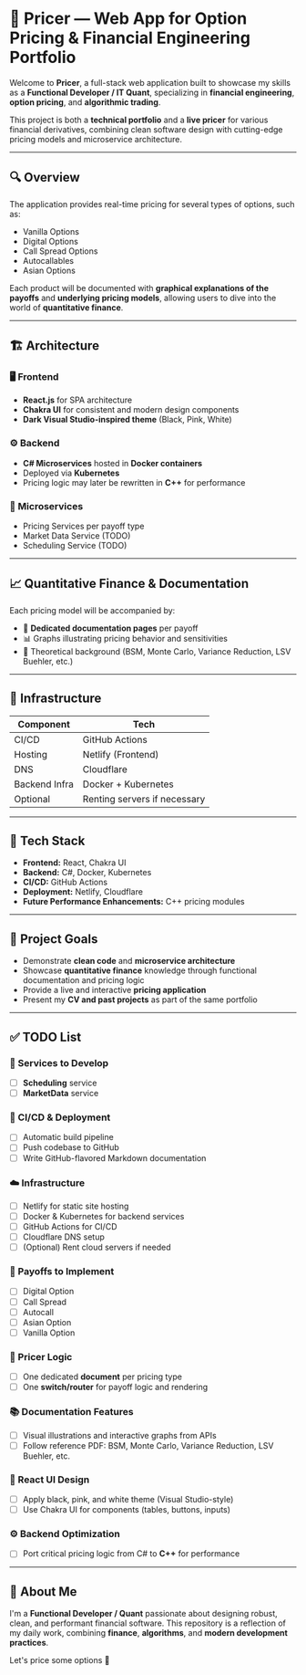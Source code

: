 # 🧠 Pricer — Web App for Option Pricing & Financial Engineering Portfolio

Welcome to **Pricer**, a full-stack web application built to showcase my skills as a **Functional Developer / IT Quant**, specializing in **financial engineering**, **option pricing**, and **algorithmic trading**.

This project is both a **technical portfolio** and a **live pricer** for various financial derivatives, combining clean software design with cutting-edge pricing models and microservice architecture.

---

## 🔍 Overview

The application provides real-time pricing for several types of options, such as:

- Vanilla Options
- Digital Options
- Call Spread Options
- Autocallables
- Asian Options

Each product will be documented with **graphical explanations of the payoffs** and **underlying pricing models**, allowing users to dive into the world of **quantitative finance**.

---

## 🏗️ Architecture

### 🖥️ Frontend
- **React.js** for SPA architecture
- **Chakra UI** for consistent and modern design components
- **Dark Visual Studio-inspired theme** (Black, Pink, White)

### ⚙️ Backend
- **C# Microservices** hosted in **Docker containers**
- Deployed via **Kubernetes**
- Pricing logic may later be rewritten in **C++** for performance

### 🔁 Microservices
- Pricing Services per payoff type
- Market Data Service (TODO)
- Scheduling Service (TODO)

---

## 📈 Quantitative Finance & Documentation

Each pricing model will be accompanied by:

- 📄 **Dedicated documentation pages** per payoff
- 📊 Graphs illustrating pricing behavior and sensitivities
- 🧠 Theoretical background (BSM, Monte Carlo, Variance Reduction, LSV Buehler, etc.)

---

## 🔧 Infrastructure

| Component         | Tech                                      |
|------------------|-------------------------------------------|
| CI/CD            | GitHub Actions                            |
| Hosting          | Netlify (Frontend)                        |
| DNS              | Cloudflare                                 |
| Backend Infra    | Docker + Kubernetes                        |
| Optional         | Renting servers if necessary               |

---

## 📜 Tech Stack

- **Frontend:** React, Chakra UI
- **Backend:** C#, Docker, Kubernetes
- **CI/CD:** GitHub Actions
- **Deployment:** Netlify, Cloudflare
- **Future Performance Enhancements:** C++ pricing modules

---

## 🎯 Project Goals

- Demonstrate **clean code** and **microservice architecture**
- Showcase **quantitative finance** knowledge through functional documentation and pricing logic
- Provide a live and interactive **pricing application**
- Present my **CV and past projects** as part of the same portfolio

---

## ✅ TODO List

### 🧩 Services to Develop
- [ ] **Scheduling** service
- [ ] **MarketData** service

### 🚀 CI/CD & Deployment
- [ ] Automatic build pipeline
- [ ] Push codebase to GitHub
- [ ] Write GitHub-flavored Markdown documentation

### ☁️ Infrastructure
- [ ] Netlify for static site hosting
- [ ] Docker & Kubernetes for backend services
- [ ] GitHub Actions for CI/CD
- [ ] Cloudflare DNS setup
- [ ] (Optional) Rent cloud servers if needed

### 💸 Payoffs to Implement
- [ ] Digital Option
- [ ] Call Spread
- [ ] Autocall
- [ ] Asian Option
- [ ] Vanilla Option

### 🧠 Pricer Logic
- [ ] One dedicated **document** per pricing type
- [ ] One **switch/router** for payoff logic and rendering

### 📚 Documentation Features
- [ ] Visual illustrations and interactive graphs from APIs
- [ ] Follow reference PDF: BSM, Monte Carlo, Variance Reduction, LSV Buehler, etc.

### 🎨 React UI Design
- [ ] Apply black, pink, and white theme (Visual Studio-style)
- [ ] Use Chakra UI for components (tables, buttons, inputs)

### ⚙️ Backend Optimization
- [ ] Port critical pricing logic from C# to **C++** for performance

---

## 👤 About Me

I'm a **Functional Developer / Quant** passionate about designing robust, clean, and performant financial software. This repository is a reflection of my daily work, combining **finance**, **algorithms**, and **modern development practices**.

Let's price some options 🚀

